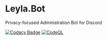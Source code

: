 # Leyla.Bot

Privacy-focused Administration Bot for Discord

[![Codacy Badge](https://app.codacy.com/project/badge/Grade/de4216d87f1240d98b5383a7d4e58df8)](https://www.codacy.com/gh/Leyla-Labs/Leyla.Bot/dashboard)
[![CodeQL](https://github.com/Leyla-Labs/Leyla.Bot/actions/workflows/codeql.yml/badge.svg)](https://github.com/Leyla-Labs/Leyla.Bot/actions/workflows/codeql.yml)
